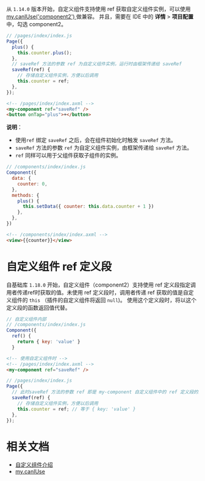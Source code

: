 从 `1.14.0` 版本开始，自定义组件支持使用 ref 获取自定义组件实例，可以使用 [my.canIUse('component2') ](https://opendocs.alipay.com/mini/api/can-i-use)做兼容。 并且，需要在 IDE 中的 **详情** > **项目配置** 中，勾选 component2。

```javascript
// /pages/index/index.js
Page({
  plus() {
    this.counter.plus();
  },
  // saveRef 方法的参数 ref 为自定义组件实例，运行时由框架传递给 saveRef
  saveRef(ref) {
	// 存储自定义组件实例，方便以后调用
    this.counter = ref;
  },
});
```
```html
<!-- /pages/index/index.axml -->
<my-component ref="saveRef" />
<button onTap="plus">+</button>
```
**说明**：
- 使用`ref` 绑定 `saveRef` 之后，会在组件初始化时触发 `saveRef` 方法。
- `saveRef` 方法的参数 `ref` 为自定义组件实例，由框架传递给 `saveRef` 方法。
- `ref` 同样可以用于父组件获取子组件的实例。

```javascript
// /components/index/index.js
Component({
  data: {
    counter: 0,
  },
  methods: {
    plus() {
      this.setData({ counter: this.data.counter + 1 })
    },
  },
})
```
```html
<!-- /components/index/index.axml -->
<view>{{counter}}</view>
```

# 自定义组件 ref 定义段

自基础库 `1.18.0` 开始，自定义组件（component2）支持使用 ref 定义段指定调用者传递ref时获取的值。未使用 ref 定义段时，调用者传递 ref 获取的值是自定义组件的 `this` （插件的自定义组件将返回 `null`)。 使用这个定义段时，将以这个定义段的函数返回值代替。
```javascript
// 自定义组件内部
// /components/index/index.js
Component({
  ref() {
    return { key: 'value' }
  }
```
```html
<!-- 使用自定义组件时 -->
<!-- /pages/index/index.axml -->
<my-component ref="saveRef" />
```
```javascript
// /pages/index/index.js
Page({
  // 此时saveRef 方法的参数 ref 即是 my-component 自定义组件中的 ref 定义段的返回值
  saveRef(ref) {
	// 存储自定义组件实例，方便以后调用
    this.counter = ref; // 等于 { key: 'value' }
  },
});
```

# 相关文档
- [自定义组件介绍](https://opendocs.alipay.com/mini/framework/custom-component-overview)
- [my.canIUse](https://opendocs.alipay.com/mini/api/can-i-use)
